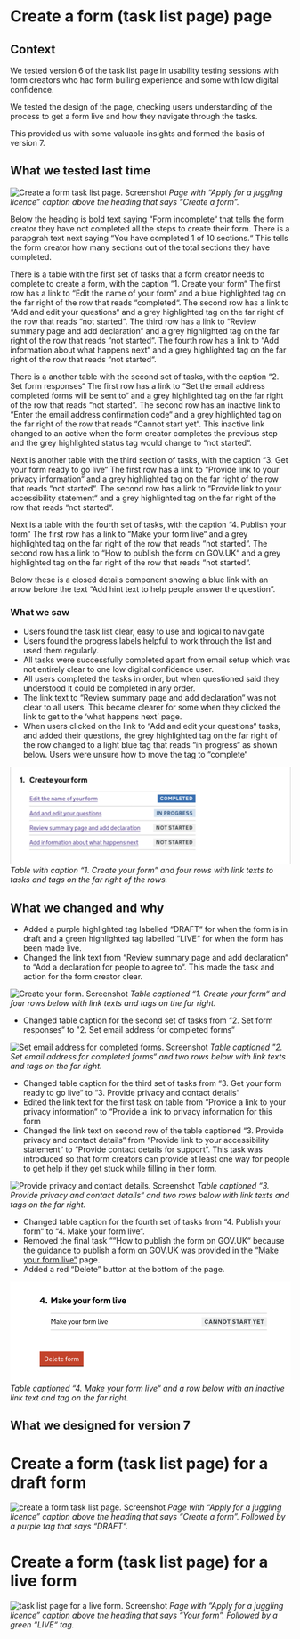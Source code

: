 # Create a form (task list page) page

## Context

We tested version 6 of the task list page in usability testing sessions with form creators who had form builing experience and some with low digital confidence. 

We tested the design of the page, checking users understanding of the process to get a form live and how they navigate through the tasks. 

This provided us with some valuable insights and formed the basis of version 7. 

## What we tested last time

![Create a form task list page. Screenshot](https://github.com/alphagov/forms/blob/main/design/prototype-version-6/screenshots/003-Create-a-form-Apply-for-a-juggling-licence.png)
*Page with “Apply for a juggling licence” caption above the heading that says “Create a form”.*

Below the heading is bold text saying “Form incomplete“ that tells the form creator they have not completed all the steps to create their form. There is a parapgrah text next saying “You have completed 1 of 10 sections.“ This tells the form creator how many sections out of the total sections they have completed. 

There is a table with the first set of tasks that a form creator needs to complete to create a form, with the caption “1. Create your form“
The first row has a link to “Edit the name of your form“ and a blue highlighted tag on the far right of the row that reads “completed“.
The second row has a link to “Add and edit your questions“ and a grey highlighted tag on the far right of the row that reads “not started“.
The third row has a link to “Review summary page and add declaration“ and a grey highlighted tag on the far right of the row that reads “not started“.
The fourth row has a link to “Add information about what happens next“ and a grey highlighted tag on the far right of the row that reads “not started“.

There is a another table with the second set of tasks, with the caption “2. Set form responses“
The first row has a link to “Set the email address completed forms will be sent to“ and a grey highlighted tag on the far right of the row that reads “not started“.
The second row has an inactive link to “Enter the email address confirmation code“ and a grey highlighted tag on the far right of the row that reads “Cannot start yet“. This inactive link changed to an active when the form creator completes the previous step and the grey highlighted status tag would change to “not started“.

Next is another table with the third section of tasks, with the caption “3. Get your form ready to go live“
The first row has a link to “Provide link to your privacy information“ and a grey highlighted tag on the far right of the row that reads “not started“.
The second row has a link to “Provide link to your accessibility statement“ and a grey highlighted tag on the far right of the row that reads “not started“.

Next is a table with the fourth set of tasks, with the caption “4. Publish your form“
The first row has a link to “Make your form live“ and a grey highlighted tag on the far right of the row that reads “not started“.
The second row has a link to “How to publish the form on GOV.UK“ and a grey highlighted tag on the far right of the row that reads “not started“.

Below these is a closed details component showing a blue link with an arrow before the text “Add hint text to help people answer the question”.

### What we saw

- Users found the task list clear, easy to use and logical to navigate
- Users found the progress labels helpful to work through the list and used them regularly.  
- All tasks were successfully completed apart from email setup which was not entirely clear to one low digital confidence user. 
- All users completed the tasks in order, but when questioned said they understood it could be completed in any order.
- The link text to “Review summary page and add declaration“ was not clear to all users. This became clearer for some when they clicked the link to get to the ‘what happens next’ page.
- When users clicked on the link to “Add and edit your questions“ tasks, and added their questions, the grey highlighted tag on the far right of the row changed to a light blue tag that reads “in progress“ as shown below. Users were unsure how to move the tag to “complete“

![Create your form tasks. Screenshot](design/prototype-version-6/screenshots/003-1-Task-list-page-tags-focus-create-your-form.png)
*Table with caption “1. Create your form” and four rows with link texts to tasks and tags on the far right of the rows.*

## What we changed and why

- Added a purple highlighted tag labelled “DRAFT“ for when the form is in draft and a green highlighted tag labelled “LIVE“ for when the form has been made live. 
- Changed the link text from “Review summary page and add declaration“ to “Add a declaration for people to agree to“. This made the task and action for the form creator clear.

![Create your form. Screenshot](design/prototype-version-7/screenshots/003-create-form-create-form-statuses-focus.png)
*Table captioned “1. Create your form“ and four rows below with link texts and tags on the far right.*

- Changed table caption for the second set of tasks from “2. Set form responses“ to "2. Set email address for completed forms“

![Set email address for completed forms. Screenshot](design/prototype-version-7/screenshots/003-create-form-set-email-statuses-focus.png)
*Table captioned "2. Set email address for completed forms“ and two rows below with link texts and tags on the far right.*

- Changed table caption for the third set of tasks from “3. Get your form ready to go live“ to “3. Provide privacy and contact details“
- Edited the link text for the first task on table from “Provide a link to your privacy information“ to “Provide a link to privacy information for this form
- Changed the link text on second row of the table captioned “3. Provide privacy and contact details“ from “Provide link to your accessibility statement“ to “Provide contact details for support“. This task was introduced so that form creators can provide at least one way for people to get help if they get stuck while filling in their form.
  
![Provide privacy and contact details. Screenshot](design/prototype-version-7/screenshots/003-create-form-privacy-contact-statuses-focus.png)
*Table captioned “3. Provide privacy and contact details“ and two rows below with link texts and tags on the far right.*

- Changed table caption for the fourth set of tasks from “4. Publish your form“ to “4. Make your form live“.
- Removed the final task ““How to publish the form on GOV.UK“ because the guidance to publish a form on GOV.UK was provided in the [“Make your form live“](design/prototype-version-7/screenshots/701-make-your-form-live.png) page.
- Added a red “Delete” button at the bottom of the page.

![Make your form live. Screenshot](design/prototype-version-7/screenshots/003-create-form-make-live-focus.png)
*Table captioned “4. Make your form live“ and a row below with an inactive link text and tag on the far right.*

## What we designed for version 7
# Create a form (task list page) for a draft form

![create a form task list page. Screenshot](screenshots/003-create-form.png)
*Page with “Apply for a juggling licence” caption above the heading that says “Create a form”. Followed by a purple tag that says “DRAFT“.*

# Create a form (task list page) for a live form
![task list page for a live form. Screenshot](screenshots/703-create-form-live.png)
*Page with “Apply for a juggling licence” caption above the heading that says “Your form”. Followed by a green “LIVE“ tag.*
